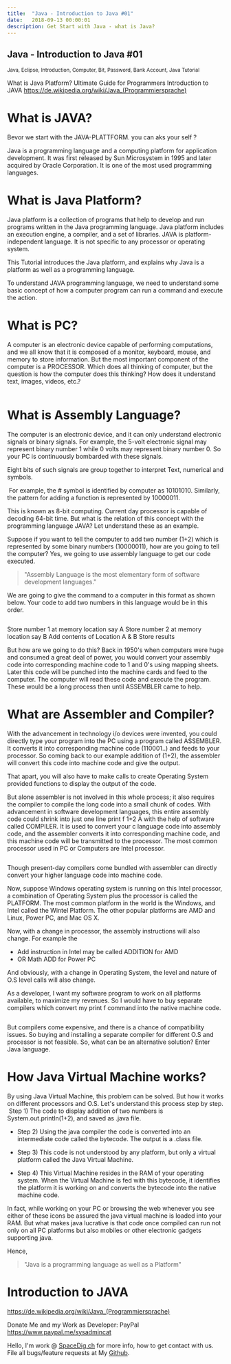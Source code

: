 ```yaml
---
title:  "Java - Introduction to Java #01"
date:   2018-09-13 00:00:01
description: Get Start with Java - what is Java? 
---
```

<h2 id="this-post-is-the-last-of-a-series-of-posts-in-which-i-write-about-the-observable-type-in-the-first-post-we-went-ahead-writing-an-observable-from-scratch-in-order-to-fully-understand-it-we-then-explored-how-to-create-observables-from-values-arrays-dom-events-and-promises-this-time-well-focus-on-compositions-by-rewriting-some-basic-composition-operators">
Java - Introduction to Java #01</h2>

<small>Java, Eclipse, Introduction, Computer, Bit, Password, Bank Account, Java Tutorial </small>

What is Java Platform? Ultimate Guide for Programmers
Introduction to JAVA
<a href="https://de.wikipedia.org/wiki/Java_(Programmiersprache)">https://de.wikipedia.org/wiki/Java_(Programmiersprache) </a>


<h1>What is JAVA?</h1>

Bevor we start with the JAVA-PLATTFORM. you can aks your self ? 


Java is a programming language and a computing platform for application development. It was first released by Sun Microsystem in 1995 and later acquired by Oracle Corporation. It is one of the most used programming languages.

<h1>What is Java Platform?</h1>
Java platform is a collection of programs that help to develop and run programs written in the Java programming language. Java platform includes an execution engine, a compiler, and a set of libraries. JAVA is platform-independent language. It is not specific to any processor or operating system.


<img class="card-img-top" src="https://spaceg.github.io/assets/images/th-1.png" alt="">



This Tutorial introduces the Java platform, and explains why Java is a platform as well as a programming language.

To understand JAVA programming language, we need to understand some basic concept of how a computer program can run a command and execute the action.


<h1>What is PC?</h1>

A computer is an electronic device capable of performing computations, and we all know that it is composed of a monitor, keyboard, mouse, and memory to store information. But the most important component of the computer is a PROCESSOR. Which does all thinking of computer, but the question is how the computer does this thinking? How does it understand text, images, videos, etc.?

<img class="card-img-top" src="https://spaceg.github.io/assets/images/th-2.png" alt="">

<h1>What is Assembly Language?</h1>
The computer is an electronic device, and it can only understand electronic signals or binary signals. For example, the 5-volt electronic signal may represent binary number 1 while 0 volts may represent binary number 0. So your PC is continuously bombarded with these signals.


<img class="card-img-top" src="https://spaceg.github.io/assets/images/th-3.png" alt="">



Eight bits of such signals are group together to interpret Text, numerical and symbols.

<img class="card-img-top" src="https://spaceg.github.io/assets/images/th-4.png" alt="">
For example, the # symbol is identified by computer as 10101010. Similarly, the pattern for adding a function is represented by 10000011.

<img class="card-img-top" src="https://spaceg.github.io/assets/images/th-5.png" alt="">

This is known as 8-bit computing. Current day processor is capable of decoding 64-bit time. But what is the relation of this concept with the programming language JAVA? Let understand these as an example.

Suppose if you want to tell the computer to add two number (1+2) which is represented by some binary numbers (10000011), how are you going to tell the computer? Yes, we going to use assembly language to get our code executed.





<blockquote>"Assembly Language is the most elementary form of software development languages."

</blockquote>





We are going to give the command to a computer in this format as shown below. Your code to add two numbers in this language would be in this order.

<img class="card-img-top" src="https://spaceg.github.io/assets/images/th-6.png" alt="">



Store number 1 at memory location say A
Store number 2 at memory location say B
Add contents of Location A & B
Store results


But how are we going to do this? Back in 1950's when computers were huge and consumed a great deal of power, you would convert your assembly code into corresponding machine code to 1 and 0's using mapping sheets. Later this code will be punched into the machine cards and feed to the computer. The computer will read these code and execute the program. These would be a long process then until ASSEMBLER came to help.




<h1>What are Assembler and Compiler?</h1>
With the advancement in technology i/o devices were invented, you could directly type your program into the PC using a program called ASSEMBLER. It converts it into corresponding machine code (110001..) and feeds to your processor. So coming back to our example addition of (1+2), the assembler will convert this code into machine code and give the output.





<img class="card-img-top" src="https://spaceg.github.io/assets/images/th-7.png" alt="">


That apart, you will also have to make calls to create Operating System provided functions to display the output of the code.

But alone assembler is not involved in this whole process; it also requires the compiler to compile the long code into a small chunk of codes. With advancement in software development languages, this entire assembly code could shrink into just one line print f 1+2 A with the help of software called COMPILER. It is used to convert your c language code into assembly code, and the assembler converts it into corresponding machine code, and this machine code will be transmitted to the processor. The most common processor used in PC or Computers are Intel processor.




<img class="card-img-top" src="https://spaceg.github.io/assets/images/th-8.png" alt="">

Though present-day compilers come bundled with assembler can directly convert your higher language code into machine code.

Now, suppose Windows operating system is running on this Intel processor, a combination of Operating System plus the processor is called the PLATFORM. The most common platform in the world is the Windows, and Intel called the Wintel Platform. The other popular platforms are AMD and Linux, Power PC, and Mac OS X.

Now, with a change in processor, the assembly instructions will also change. For example the

- Add instruction in Intel may be called ADDITION for AMD
- OR Math ADD for Power PC


And obviously, with a change in Operating System, the level and nature of O.S level calls will also change.

As a developer, I want my software program to work on all platforms available, to maximize my revenues. So I would have to buy separate compilers which convert my print f command into the native machine code.


<img class="card-img-top" src="https://spaceg.github.io/assets/images/th-9.png" alt="">

But compilers come expensive, and there is a chance of compatibility issues. So buying and installing a separate compiler for different O.S and processor is not feasible. So, what can be an alternative solution? Enter Java language.

<h1>How Java Virtual Machine works?</h1>
By using Java Virtual Machine, this problem can be solved. But how it works on different processors and O.S. Let's understand this process step by step.


<img class="card-img-top" src="https://spaceg.github.io/assets/images/th-10.png" alt="">
Step 1) The code to display addition of two numbers is System.out.println(1+2), and saved as .java file.

- Step 2) Using the java compiler the code is converted into an intermediate code called the bytecode. The output is a .class file.

- Step 3) This code is not understood by any platform, but only a virtual platform called the Java Virtual Machine.

- Step 4) This Virtual Machine resides in the RAM of your operating system. When the Virtual Machine is fed with this bytecode, it identifies the platform it is working on and converts the bytecode into the native machine code.

In fact, while working on your PC or browsing the web whenever you see either of these icons be assured the java virtual machine is loaded into your RAM. But what makes java lucrative is that code once compiled can run not only on all PC platforms but also mobiles or other electronic gadgets supporting java.

Hence, 

<blockquote>
"Java is a programming language as well as a Platform"

</blockquote>

<h1>Introduction to JAVA</h1>
<a href="https://de.wikipedia.org/wiki/Java_(Programmiersprache)">https://de.wikipedia.org/wiki/Java_(Programmiersprache) </a>




Donate Me and my Work as Developer: PayPal <a href="https://www.paypal.me/sysadmincat">https://www.paypal.me/sysadmincat </a>


 Hello, I'm work @ [SpaceDig.ch][spacedig] for more info, how to get contact with us. File all bugs/feature requests at My  [Github][jekyll-gh].

[jekyll-gh]: https://github.com/spaceg
[spacedig]:    http://spacedig.ch
